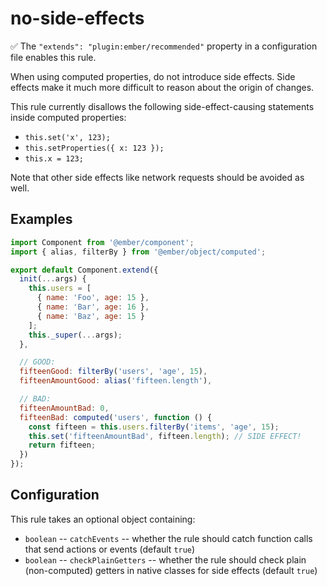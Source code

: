 # no-side-effects

:white_check_mark: The `"extends": "plugin:ember/recommended"` property in a configuration file enables this rule.

When using computed properties, do not introduce side effects. Side effects make it much more difficult to reason about the origin of changes.

This rule currently disallows the following side-effect-causing statements inside computed properties:

* `this.set('x', 123);`
* `this.setProperties({ x: 123 });`
* `this.x = 123;`

Note that other side effects like network requests should be avoided as well.

## Examples

```js
import Component from '@ember/component';
import { alias, filterBy } from '@ember/object/computed';

export default Component.extend({
  init(...args) {
    this.users = [
      { name: 'Foo', age: 15 },
      { name: 'Bar', age: 16 },
      { name: 'Baz', age: 15 }
    ];
    this._super(...args);
  },

  // GOOD:
  fifteenGood: filterBy('users', 'age', 15),
  fifteenAmountGood: alias('fifteen.length'),

  // BAD:
  fifteenAmountBad: 0,
  fifteenBad: computed('users', function () {
    const fifteen = this.users.filterBy('items', 'age', 15);
    this.set('fifteenAmountBad', fifteen.length); // SIDE EFFECT!
    return fifteen;
  })
});
```

## Configuration

This rule takes an optional object containing:

* `boolean` -- `catchEvents` -- whether the rule should catch function calls that send actions or events (default `true`)
* `boolean` -- `checkPlainGetters` -- whether the rule should check plain (non-computed) getters in native classes for side effects (default `true`)
